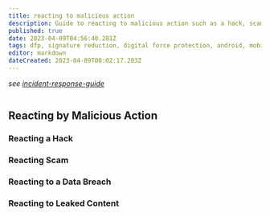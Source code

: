 ```yaml
---
title: reacting to malicious action
description: Guide to reacting to malicious action such as a hack, scam, breached data, or cyber incident
published: true
date: 2023-04-09T04:56:40.201Z
tags: dfp, signature reduction, digital force protection, android, mobile, account authentication, hacked, scammed, scam, leak,
editor: markdown
dateCreated: 2023-04-09T00:02:17.203Z
---
```

_see [incident-response-guide](../incident-response-guide.md)_

```toc
```

## Reacting by Malicious Action
### Reacting a Hack
### Reacting Scam
### Reacting to a Data Breach
### Reacting to Leaked Content

